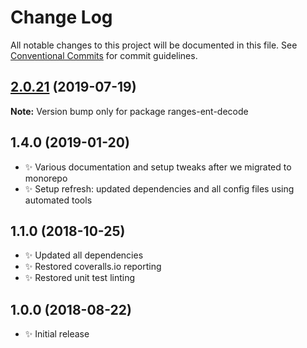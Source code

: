 # Change Log

All notable changes to this project will be documented in this file.
See [Conventional Commits](https://conventionalcommits.org) for commit guidelines.

## [2.0.21](https://gitlab.com/codsen/codsen/compare/ranges-ent-decode@2.0.20...ranges-ent-decode@2.0.21) (2019-07-19)

**Note:** Version bump only for package ranges-ent-decode





## 1.4.0 (2019-01-20)

- ✨ Various documentation and setup tweaks after we migrated to monorepo
- ✨ Setup refresh: updated dependencies and all config files using automated tools

## 1.1.0 (2018-10-25)

- ✨ Updated all dependencies
- ✨ Restored coveralls.io reporting
- ✨ Restored unit test linting

## 1.0.0 (2018-08-22)

- ✨ Initial release
